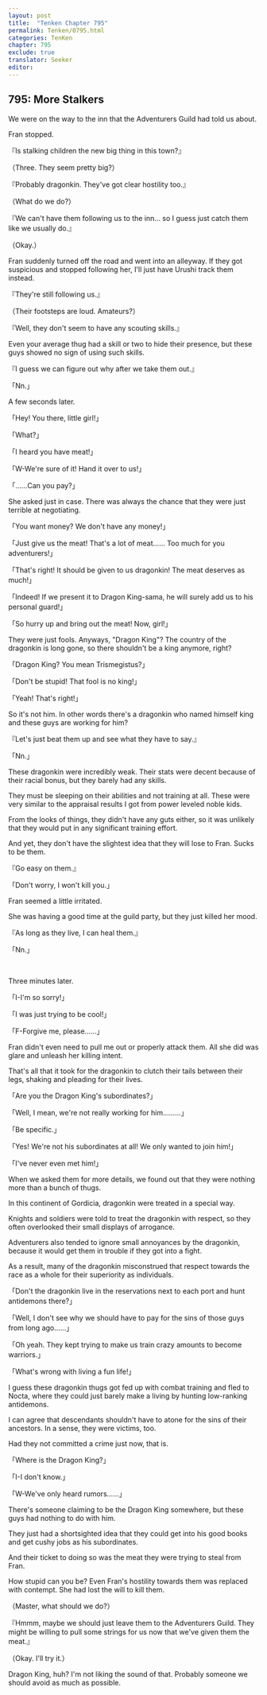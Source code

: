 ```yaml
---
layout: post
title:  "Tenken Chapter 795"
permalink: Tenken/0795.html
categories: TenKen
chapter: 795
exclude: true
translator: Seeker
editor: 
---
```

<h2 id="ch795">795: More Stalkers</h2>

<p>We were on the way to the inn that the Adventurers Guild had told us about.</p>

<p>Fran stopped.</p>

<p>『Is stalking children the new big thing in this town?』</p>
<p>（Three. They seem pretty big?）</p>
<p>『Probably dragonkin. They've got clear hostility too.』</p>
<p>（What do we do?）</p>
<p>『We can't have them following us to the inn… so I guess just catch them like we usually do.』</p>
<p>（Okay.）</p>

<p>Fran suddenly turned off the road and went into an alleyway. If they got suspicious and stopped following her, I'll just have Urushi track them instead.</p>

<p>『They're still following us.』</p>
<p>（Their footsteps are loud. Amateurs?）</p>
<p>『Well, they don't seem to have any scouting skills.』</p>

<p>Even your average thug had a skill or two to hide their presence, but these guys showed no sign of using such skills.</p>

<p>『I guess we can figure out why after we take them out.』</p>
<p>「Nn.」</p>

<p>A few seconds later.</p>

<p>「Hey! You there, little girl!」</p>
<p>「What?」</p>
<p>「I heard you have meat!」</p>
<p>「W-We're sure of it! Hand it over to us!」</p>
<p>「……Can you pay?」</p>

<p>She asked just in case. There was always the chance that they were just terrible at negotiating.</p>

<p>「You want money? We don't have any money!」</p>
<p>「Just give us the meat! That's a lot of meat…… Too much for you adventurers!」</p>
<p>「That's right! It should be given to us dragonkin! The meat deserves as much!」</p>
<p>「Indeed! If we present it to Dragon King-sama, he will surely add us to his personal guard!」</p>
<p>「So hurry up and bring out the meat! Now, girl!」</p>

<p>They were just fools. Anyways, "Dragon King"? The country of the dragonkin is long gone, so there shouldn't be a king anymore, right?</p>

<p>「Dragon King? You mean Trismegistus?」</p>
<p>「Don't be stupid! That fool is no king!」</p>
<p>「Yeah! That's right!」</p>

<p>So it's not him. In other words there's a dragonkin who named himself king and these guys are working for him?</p>

<p>『Let's just beat them up and see what they have to say.』</p>
<p>「Nn.」</p>

<p>These dragonkin were incredibly weak. Their stats were decent because of their racial bonus, but they barely had any skills.</p>

<p>They must be sleeping on their abilities and not training at all. These were very similar to the appraisal results I got from power leveled noble kids.</p>

<p>From the looks of things, they didn't have any guts either, so it was unlikely that they would put in any significant training effort.</p>

<p>And yet, they don't have the slightest idea that they will lose to Fran. Sucks to be them.</p>

<p>『Go easy on them.』</p>
<p>「Don't worry, I won't kill you.」</p>

<p>Fran seemed a little irritated.</p>

<p>She was having a good time at the guild party, but they just killed her mood.</p>

<p>『As long as they live, I can heal them.』</p>
<p>「Nn.」</p>

<br>
<p>Three minutes later.</p>

<p>「I-I'm so sorry!」</p>
<p>「I was just trying to be cool!」</p>
<p>「F-Forgive me, please……」</p>

<p>Fran didn't even need to pull me out or properly attack them. All she did was glare and unleash her killing intent.</p>

<p>That's all that it took for the dragonkin to clutch their tails between their legs, shaking and pleading for their lives.</p>

<p>「Are you the Dragon King's subordinates?」</p>
<p>「Well, I mean, we're not really working for him………」</p>
<p>「Be specific.」</p>
<p>「Yes! We're not his subordinates at all! We only wanted to join him!」</p>
<p>「I've never even met him!」</p>

<p>When we asked them for more details, we found out that they were nothing more than a bunch of thugs.</p>

<p>In this continent of Gordicia, dragonkin were treated in a special way.</p>

<p>Knights and soldiers were told to treat the dragonkin with respect, so they often overlooked their small displays of arrogance.</p>

<p>Adventurers also tended to ignore small annoyances by the dragonkin, because it would get them in trouble if they got into a fight.</p>

<p>As a result, many of the dragonkin misconstrued that respect towards the race as a whole for their superiority as individuals.</p>

<p>「Don't the dragonkin live in the reservations next to each port and hunt antidemons there?」</p>
<p>「Well, I don't see why we should have to pay for the sins of those guys from long ago……」</p>
<p>「Oh yeah. They kept trying to make us train crazy amounts to become warriors.」</p>
<p>「What's wrong with living a fun life!」</p>

<p>I guess these dragonkin thugs got fed up with combat training and fled to Nocta, where they could just barely make a living by hunting low-ranking antidemons.</p>

<p>I can agree that descendants shouldn't have to atone for the sins of their ancestors. In a sense, they were victims, too.</p>

<p>Had they not committed a crime just now, that is.</p>

<p>「Where is the Dragon King?」</p>
<p>「I-I don't know.」</p>
<p>「W-We've only heard rumors……」</p>

<p>There's someone claiming to be the Dragon King somewhere, but these guys had nothing to do with him.</p>

<p>They just had a shortsighted idea that they could get into his good books and get cushy jobs as his subordinates.</p>

<p>And their ticket to doing so was the meat they were trying to steal from Fran.</p>

<p>How stupid can you be? Even Fran's hostility towards them was replaced with contempt. She had lost the will to kill them.</p>

<p>（Master, what should we do?）</p>
<p>『Hmmm, maybe we should just leave them to the Adventurers Guild. They might be willing to pull some strings for us now that we've given them the meat.』</p>
<p>（Okay. I'll try it.）</p>

<p>Dragon King, huh? I'm not liking the sound of that. Probably someone we should avoid as much as possible.</p>



